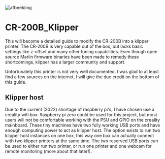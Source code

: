 ![afbeelding](https://user-images.githubusercontent.com/20616914/158082022-752270ed-cef6-4291-854c-35b0ab6ffe26.png)


# CR-200B_Klipper

This will become a detailed guide to modify the CR-200B into a klipper printer. The CR-200B is very capable out of the box, but lacks basic settings like z-offset and many other tuning capabilities. Even though open source Marlin firmware binaries have been made to remedy these shortcomings, klipper has a larger community and support.

Unfortunately this printer is not very well documented. I was glad to at least find a few sources on the internet, I will give the due credit on the bottom of this guide.

## Klipper host

Due to the current (2022) shortage of raspberry pi's, I have chosen use a creality wifi box. Raspberry pi zero could be used for this project, but most users will not be comfortable working with the PSU and GPIO on the creality mainboard.  These tiny machines have two fully working USB ports and have enough computing power to act as klipper host. The option exists to run two klipper host instances on one box, this way one box can actually connect with two klipper printers at the same time. The two reserved USB ports can be used to either run two printer, or run one printer and one webcam for remote monitoring (more about that later!).
